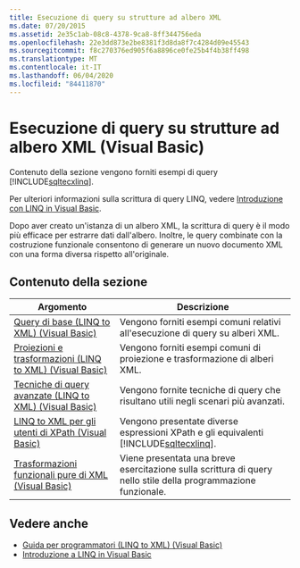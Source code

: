 ```yaml
---
title: Esecuzione di query su strutture ad albero XML
ms.date: 07/20/2015
ms.assetid: 2e35c1ab-08c8-4378-9ca8-8ff344756eda
ms.openlocfilehash: 22e3dd873e2be8381f3d8da8f7c4284d09e45543
ms.sourcegitcommit: f8c270376ed905f6a8896ce0fe25b4f4b38ff498
ms.translationtype: MT
ms.contentlocale: it-IT
ms.lasthandoff: 06/04/2020
ms.locfileid: "84411870"
---
```

# <a name="querying-xml-trees-visual-basic"></a>Esecuzione di query su strutture ad albero XML (Visual Basic)
Contenuto della sezione vengono forniti esempi di query [!INCLUDE[sqltecxlinq](~/includes/sqltecxlinq-md.md)].  
  
 Per ulteriori informazioni sulla scrittura di query LINQ, vedere [Introduzione con LINQ in Visual Basic](getting-started-with-linq.md).  
  
 Dopo aver creato un'istanza di un albero XML, la scrittura di query è il modo più efficace per estrarre dati dall'albero. Inoltre, le query combinate con la costruzione funzionale consentono di generare un nuovo documento XML con una forma diversa rispetto all'originale.  
  
## <a name="in-this-section"></a>Contenuto della sezione  
  
|Argomento|Descrizione|  
|-----------|-----------------|  
|[Query di base (LINQ to XML) (Visual Basic)](basic-queries-linq-to-xml.md)|Vengono forniti esempi comuni relativi all'esecuzione di query su alberi XML.|  
|[Proiezioni e trasformazioni (LINQ to XML) (Visual Basic)](projections-and-transformations-linq-to-xml.md)|Vengono forniti esempi comuni di proiezione e trasformazione di alberi XML.|  
|[Tecniche di query avanzate (LINQ to XML) (Visual Basic)](advanced-query-techniques-linq-to-xml.md)|Vengono fornite tecniche di query che risultano utili negli scenari più avanzati.|  
|[LINQ to XML per gli utenti di XPath (Visual Basic)](linq-to-xml-for-xpath-users.md)|Vengono presentate diverse espressioni XPath e gli equivalenti [!INCLUDE[sqltecxlinq](~/includes/sqltecxlinq-md.md)].|  
|[Trasformazioni funzionali pure di XML (Visual Basic)](pure-functional-transformations-of-xml.md)|Viene presentata una breve esercitazione sulla scrittura di query nello stile della programmazione funzionale.|  
  
## <a name="see-also"></a>Vedere anche

- [Guida per programmatori (LINQ to XML) (Visual Basic)](programming-guide-linq-to-xml.md)
- [Introduzione a LINQ in Visual Basic](getting-started-with-linq.md)

